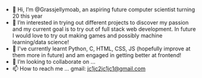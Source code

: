 - 👋 Hi, I’m @Grassjellymoab, an aspiring future computer scientist turning 20 this year
- 👀 I’m interested in trying out different projects to discover my passion and my current goal is to try out of full stack web development. In future I would love to try out making games and possibly machine learning/data science!
- 🌱 I've currently learnt Python, C, HTML, CSS, JS (hopefully improve at them more in future) and am engaged in getting better at frontend!
- 💞️ I’m looking to collaborate on ...
- 📫 How to reach me ... gmail: jc1jc2jc1jc1@gmail.com

<!---
Grassjellymoab/Grassjellymoab is a ✨ special ✨ repository because its `README.md` (this file) appears on your GitHub profile.
You can click the Preview link to take a look at your changes.
--->
